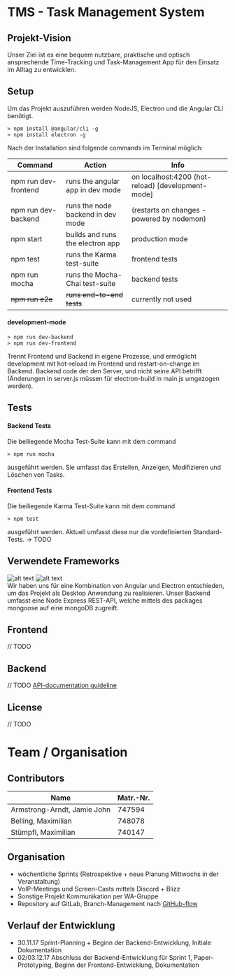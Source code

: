 # TMS - Task Management System

## Projekt-Vision
Unser Ziel ist es eine bequem nutzbare, praktische und optisch ansprechende Time-Tracking und Task-Management App für den Einsatz im Alltag zu entwicklen. 

## Setup
Um das Projekt auszuführen werden NodeJS, Electron und die Angular CLI benötigt. 

```shell
> npm install @angular/cli -g
> npm install electron -g
```

Nach der Installation sind folgende commands im Terminal möglich: 

|Command|Action|Info|
|-------|------|----|
|npm run dev-frontend|runs the angular app in dev mode|on localhost:4200 (hot-reload) [development-mode]|
|npm run dev-backend|runs the node backend in dev mode|(restarts on changes - powered by nodemon)|
|npm start|builds and runs the electron app|production mode|
|npm test|runs the Karma test-suite|frontend tests|
|npm run mocha|runs the Mocha-Chai test-suite|backend tests|
|~~npm run e2e~~|~~runs end-to-end tests~~|currently not used|

#### development-mode

```shell
> npm run dev-backend
> npm run dev-frontend
```

Trennt Frontend und Backend in eigene Prozesse, und ermöglicht development mit hot-reload im Frontend und restart-on-change im Backend. 
Backend code der den Server, und nicht seine API betrifft (Änderungen in server.js müssen für electron-build in main.js umgezogen werden). 


## Tests

#### Backend Tests

Die beiliegende Mocha Test-Suite kann mit dem command 

```shell
> npm run mocha
```

ausgeführt werden. 
Sie umfasst das Erstellen, Anzeigen, Modifizieren und Löschen von Tasks.

#### Frontend Tests

Die beiliegende Karma Test-Suite kann mit dem command

```shell
> npm test
```

ausgeführt werden. 
Aktuell umfasst diese nur die vordefinierten Standard-Tests.
-> TODO

## Verwendete Frameworks
![alt text](https://cdn.auth0.com/blog/angular2-electron/angular2-electron-logo.png "Angular + Electron")
![alt text](https://raw.githubusercontent.com/daton89-topperblues/mongoose-transactions/master/docs/img/mongoose-transactions.png "Node Express Mongoose")
<br>Wir haben uns für eine Kombination von Angular und Electron entschieden, 
um das Projekt als Desktop Anwendung zu realisieren. Unser Backend umfasst eine
Node Express REST-API, welche mittels des packages mongoose auf eine mongoDB zugreift. 

## Frontend
// TODO

## Backend
// TODO [API-documentation guideline](https://gist.github.com/iros/3426278)

## License
// TODO

# Team / Organisation

## Contributors
|Name|Matr.-Nr.|
|----|---------|
|Armstrong-Arndt, Jamie John|747594| 
|Belling, Maximilian|748078|
|Stümpfl, Maximilian|740147| 

## Organisation
- wöchentliche Sprints (Retrospektive + neue Planung Mittwochs in der Veranstaltung)
- VoIP-Meetings und Screen-Casts mittels Discord + Blizz
- Sonstige Projekt Kommunikation per WA-Gruppe
- Repository auf GitLab, Branch-Management nach [GitHub-flow](https://guides.github.com/introduction/flow/)

## Verlauf der Entwicklung
- 30.11.17 Sprint-Planning + Beginn der Backend-Entwicklung, Initiale Dokumentation
- 02/03.12.17 Abschluss der Backend-Entwicklung für Sprint 1, Paper-Prototyping, Beginn der Frontend-Entwicklung, Dokumentation
